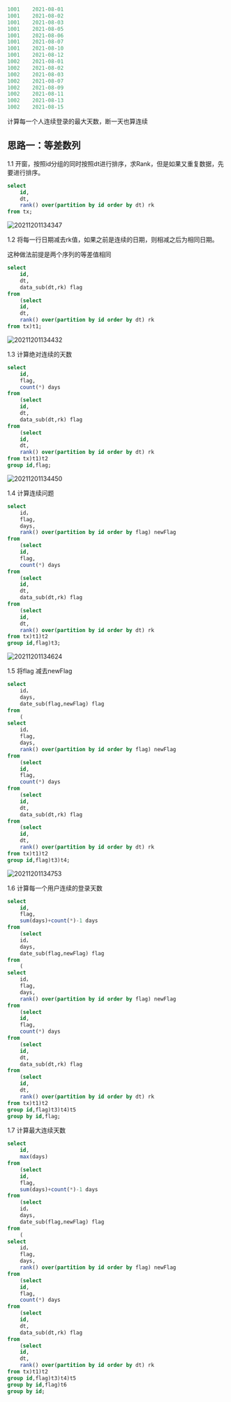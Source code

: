 

```sql
1001	2021-08-01
1001	2021-08-02
1001	2021-08-03
1001	2021-08-05
1001	2021-08-06
1001	2021-08-07
1001	2021-08-10
1001	2021-08-12
1002	2021-08-01
1002	2021-08-02
1002	2021-08-03
1002	2021-08-07
1002	2021-08-09
1002	2021-08-11
1002	2021-08-13
1002	2021-08-15
```

计算每一个人连续登录的最大天数，断一天也算连续

## 思路一：等差数列

1.1 开窗，按照id分组的同时按照dt进行排序，求Rank，但是如果又重复数据，先要进行排序。

```sql
select
	id,
	dt,
	rank() over(partition by id order by dt) rk
from tx; 
```
![20211201134347](https://vscodepic.oss-cn-beijing.aliyuncs.com/pic/20211201134347.png)

1.2 将每一行日期减去rk值，如果之前是连续的日期，则相减之后为相同日期。

这种做法前提是两个序列的等差值相同

```sql
select
	id,
	dt,
	data_sub(dt,rk) flag
from 
	(select
	id,
	dt,
	rank() over(partition by id order by dt) rk
from tx)t1;
```
![20211201134432](https://vscodepic.oss-cn-beijing.aliyuncs.com/pic/20211201134432.png)

1.3 计算绝对连续的天数

```sql
select
	id,
	flag,
	count(*) days
from 
	(select
	id,
	dt,
	data_sub(dt,rk) flag
from 
	(select
	id,
	dt,
	rank() over(partition by id order by dt) rk
from tx)t1)t2
group id,flag;
```
![20211201134450](https://vscodepic.oss-cn-beijing.aliyuncs.com/pic/20211201134450.png)

1.4 计算连续问题

```sql
select
	id，
	flag,
	days,
	rank() over(partition by id order by flag) newFlag
from 
	(select
	id,
	flag,
	count(*) days
from 
	(select
	id,
	dt,
	data_sub(dt,rk) flag
from 
	(select
	id,
	dt,
	rank() over(partition by id order by dt) rk
from tx)t1)t2
group id,flag)t3;
```
![20211201134624](https://vscodepic.oss-cn-beijing.aliyuncs.com/pic/20211201134624.png)

1.5 将flag 减去newFlag

```sql
select 
	id，
	days,
	date_sub(flag,newFlag) flag
from
	(
select
	id，
	flag,
	days,
	rank() over(partition by id order by flag) newFlag
from 
	(select
	id,
	flag,
	count(*) days
from 
	(select
	id,
	dt,
	data_sub(dt,rk) flag
from 
	(select
	id,
	dt,
	rank() over(partition by id order by dt) rk
from tx)t1)t2
group id,flag)t3)t4;
```

![20211201134753](https://vscodepic.oss-cn-beijing.aliyuncs.com/pic/20211201134753.png)

1.6 计算每一个用户连续的登录天数

```sql
select 
	id,
	flag,
	sum(days)+count(*)-1 days
from 
	(select 
	id，
	days,
	date_sub(flag,newFlag) flag
from
	(
select
	id，
	flag,
	days,
	rank() over(partition by id order by flag) newFlag
from 
	(select
	id,
	flag,
	count(*) days
from 
	(select
	id,
	dt,
	data_sub(dt,rk) flag
from 
	(select
	id,
	dt,
	rank() over(partition by id order by dt) rk
from tx)t1)t2
group id,flag)t3)t4)t5
group by id,flag;
```

1.7 计算最大连续天数

```sql
select 
	id,
	max(days)
from 
	(select 
	id,
	flag,
	sum(days)+count(*)-1 days
from 
	(select 
	id，
	days,
	date_sub(flag,newFlag) flag
from
	(
select
	id，
	flag,
	days,
	rank() over(partition by id order by flag) newFlag
from 
	(select
	id,
	flag,
	count(*) days
from 
	(select
	id,
	dt,
	data_sub(dt,rk) flag
from 
	(select
	id,
	dt,
	rank() over(partition by id order by dt) rk
from tx)t1)t2
group id,flag)t3)t4)t5
group by id,flag)t6
group by id;
```